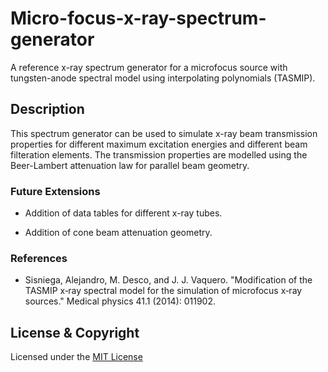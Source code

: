 # Micro-focus-x-ray-spectrum-generator
A reference x-ray spectrum generator for a microfocus source with tungsten-anode spectral model using interpolating polynomials (TASMIP). 

## Description

This spectrum generator can be used to simulate x-ray beam transmission properties for different maximum excitation energies and different beam filteration elements. The transmission properties are modelled using the Beer-Lambert attenuation law for parallel beam geometry. 


### Future Extensions

* Addition of data tables for different x-ray tubes. 

* Addition of cone beam attenuation geometry.

### References

* Sisniega, Alejandro, M. Desco, and J. J. Vaquero. "Modification of the TASMIP x‐ray spectral model for the simulation of microfocus x‐ray sources." Medical physics 41.1 (2014): 011902.

## License & Copyright
Licensed under the [MIT License](LICENSE)
